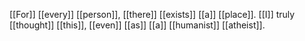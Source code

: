 [[For]] [[every]] [[person]], [[there]] [[exists]] [[a]] [[place]]. [[I]] truly [[thought]] [[this]], [[even]] [[as]] [[a]] [[humanist]] [[atheist]]. 